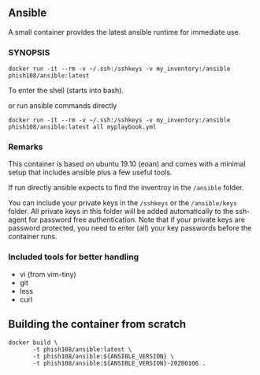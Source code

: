 ## Ansible 

A small container provides the latest ansible runtime for immediate use.

### SYNOPSIS

```
docker run -it --rm -v ~/.ssh:/sshkeys -v my_inventory:/ansible phish108/ansible:latest
```

To enter the shell (starts into bash).

or run ansible commands directly 

```
docker run -it --rm -v ~/.ssh:/sshkeys -v my_inventory:/ansible phish108/ansible:latest all myplaybook.yml
```

### Remarks 

This container is based on ubuntu 19.10 (eoan) and comes with a minimal setup that includes ansible plus a few useful tools. 

If run directly ansible expects to find the inventroy in the ```/ansible``` folder. 

You can include your private keys in the ```/sshkeys``` or the ```/ansible/keys``` folder. All private keys in this folder will be added automatically to the ssh-agent for password free authentication. Note that if your private keys are password protected, you need to enter (all) your key passwords before the container runs.

### Included tools for better handling

* vi (from vim-tiny)
* git 
* less
* curl

## Building the container from scratch

```
docker build \
       -t phish108/ansible:latest \
       -t phish108/ansible:${ANSIBLE_VERSION} \
       -t phish108/ansible:${ANSIBLE_VERSION}-20200106 .
```
